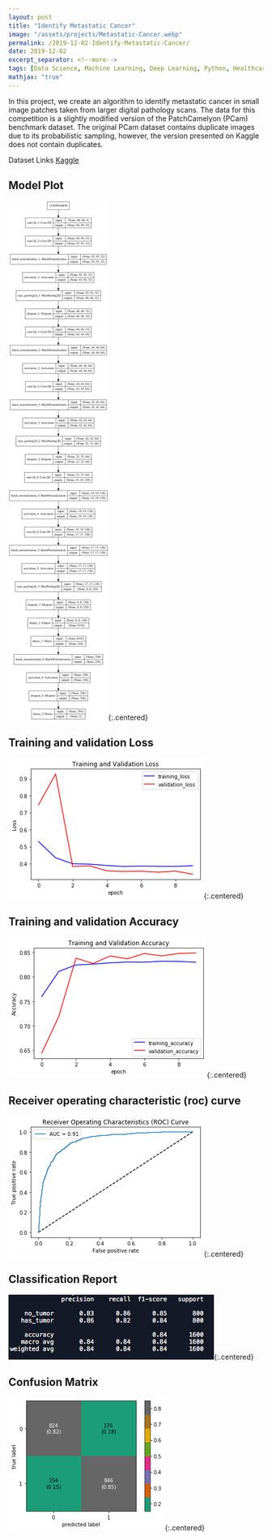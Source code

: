 ```yaml
---
layout: post
title: "Identify Metastatic Cancer"
image: "/assets/projects/Metastatic-Cancer.webp"
permalink: /2019-12-02-Identify-Metastatic-Cancer/
date: 2019-12-02
excerpt_separator: <!--more-->
tags: [Data Science, Machine Learning, Deep Learning, Python, Healthcare]
mathjax: "true"
---
```


In this project, we create an algorithm to identify metastatic cancer in small image patches taken from larger digital pathology scans. The data for this competition is a slightly modified version of the PatchCamelyon (PCam) benchmark dataset. The original PCam dataset contains duplicate images due to its probabilistic sampling, however, the version presented on Kaggle does not contain duplicates.
<!--more-->


Dataset Links [Kaggle](https://www.kaggle.com/c/histopathologic-cancer-detection/data)


## Model Plot
![png](/images/MetastaticCancer/model_plot.png){:.centered}

## Training and validation Loss
![png](/images/MetastaticCancer/training1.png){:.centered}

## Training and validation Accuracy
![png](/images/MetastaticCancer/validation1.png){:.centered}

## Receiver operating characteristic (roc) curve
![png](/images/MetastaticCancer/roc1.png){:.centered}

## Classification Report
![png](/images/MetastaticCancer/ClassificationReport.png){:.centered}

## Confusion Matrix
![png](/images/MetastaticCancer/cmatrix1.png){:.centered}
